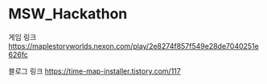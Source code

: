 # MSW_Hackathon

게임 링크
https://maplestoryworlds.nexon.com/play/2e8274f857f549e28de7040251e626fc

블로그 링크
https://time-map-installer.tistory.com/117
